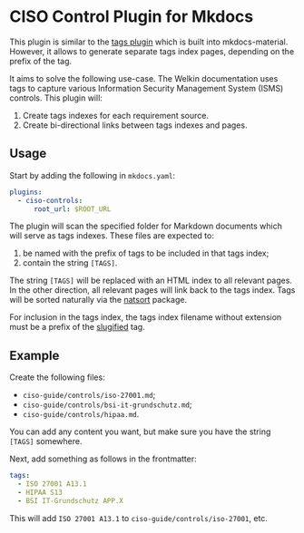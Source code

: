 # CISO Control Plugin for Mkdocs

This plugin is similar to the [tags plugin](https://squidfunk.github.io/mkdocs-material/setup/setting-up-tags/) which is built into mkdocs-material.
However, it allows to generate separate tags index pages, depending on the prefix of the tag.

It aims to solve the following use-case.
The Welkin documentation uses tags to capture various Information Security Management System (ISMS) controls.
This plugin will:

1. Create tags indexes for each requirement source.
1. Create bi-directional links between tags indexes and pages.

## Usage

Start by adding the following in `mkdocs.yaml`:

```yaml
plugins:
  - ciso-controls:
      root_url: $ROOT_URL
```

The plugin will scan the specified folder for Markdown documents which will serve as tags indexes.
These files are expected to:

1. be named with the prefix of tags to be included in that tags index;
1. contain the string `[TAGS]`.

The string `[TAGS]` will be replaced with an HTML index to all relevant pages.
In the other direction, all relevant pages will link back to the tags index.
Tags will be sorted naturally via the [natsort](https://pypi.org/project/natsort/) package.

For inclusion in the tags index, the tags index filename without extension must be a prefix of the [slugified](https://stackoverflow.com/a/427160) tag.

## Example

Create the following files:

- `ciso-guide/controls/iso-27001.md`;
- `ciso-guide/controls/bsi-it-grundschutz.md`;
- `ciso-guide/controls/hipaa.md`.

You can add any content you want, but make sure you have the string `[TAGS]` somewhere.

Next, add something as follows in the frontmatter:

```yaml
tags:
  - ISO 27001 A13.1
  - HIPAA S13
  - BSI IT-Grundschutz APP.X
```

This will add `ISO 27001 A13.1` to `ciso-guide/controls/iso-27001`, etc.
